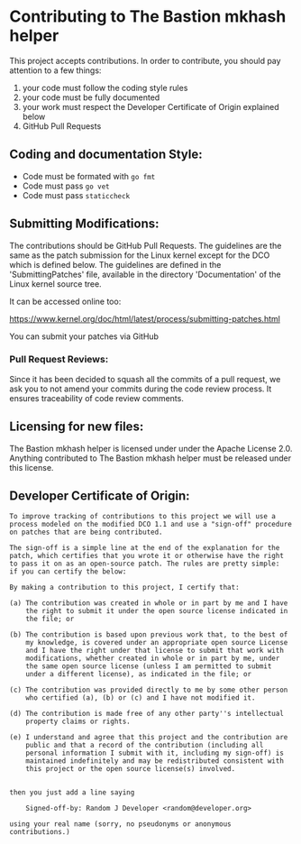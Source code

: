 # Contributing to The Bastion mkhash helper

This project accepts contributions. In order to contribute, you should
pay attention to a few things:

1. your code must follow the coding style rules
2. your code must be fully documented
3. your work must respect the Developer Certificate of Origin explained below
4. GitHub Pull Requests

## Coding and documentation Style:

- Code must be formated with `go fmt`
- Code must pass `go vet`
- Code must pass `staticcheck`

## Submitting Modifications:

The contributions should be GitHub Pull Requests. The guidelines are the same
as the patch submission for the Linux kernel except for the DCO which
is defined below. The guidelines are defined in the
'SubmittingPatches' file, available in the directory 'Documentation'
of the Linux kernel source tree.

It can be accessed online too:

https://www.kernel.org/doc/html/latest/process/submitting-patches.html

You can submit your patches via GitHub

### Pull Request Reviews: 

Since it has been decided to squash all the commits of a pull request,
we ask you to not amend your commits during the code review process.
It ensures traceability of code review comments.

## Licensing for new files:

The Bastion mkhash helper is licensed under under the Apache License 2.0. Anything
contributed to The Bastion mkhash helper must be released under this license.

## Developer Certificate of Origin:

```
To improve tracking of contributions to this project we will use a
process modeled on the modified DCO 1.1 and use a "sign-off" procedure
on patches that are being contributed.

The sign-off is a simple line at the end of the explanation for the
patch, which certifies that you wrote it or otherwise have the right
to pass it on as an open-source patch. The rules are pretty simple:
if you can certify the below:

By making a contribution to this project, I certify that:

(a) The contribution was created in whole or in part by me and I have
    the right to submit it under the open source license indicated in
    the file; or

(b) The contribution is based upon previous work that, to the best of
    my knowledge, is covered under an appropriate open source License
    and I have the right under that license to submit that work with
    modifications, whether created in whole or in part by me, under
    the same open source license (unless I am permitted to submit
    under a different license), as indicated in the file; or

(c) The contribution was provided directly to me by some other person
    who certified (a), (b) or (c) and I have not modified it.

(d) The contribution is made free of any other party''s intellectual
    property claims or rights.

(e) I understand and agree that this project and the contribution are
    public and that a record of the contribution (including all
    personal information I submit with it, including my sign-off) is
    maintained indefinitely and may be redistributed consistent with
    this project or the open source license(s) involved.


then you just add a line saying

    Signed-off-by: Random J Developer <random@developer.org>

using your real name (sorry, no pseudonyms or anonymous contributions.)
```
